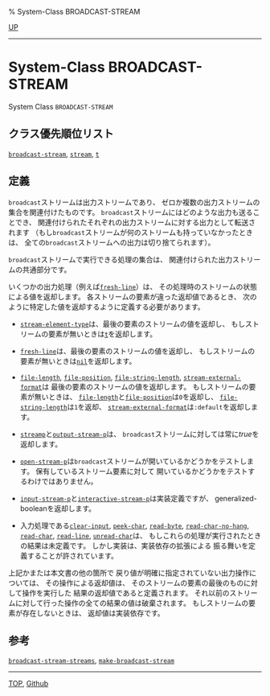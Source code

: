 % System-Class BROADCAST-STREAM

[UP](21.2.html)  

---

# System-Class **BROADCAST-STREAM**


System Class `BROADCAST-STREAM`


## クラス優先順位リスト

[`broadcast-stream`](21.2.broadcast-stream.html),
[`stream`](21.2.stream.html),
[`t`](4.4.t-system-class.html)


## 定義

`broadcast`ストリームは出力ストリームであり、
ゼロか複数の出力ストリームの集合を関連付けたものです。
`broadcast`ストリームにはどのような出力も送ることでき、
関連付けられたそれぞれの出力ストリームに対する出力として転送されます
（もし`broadcast`ストリームが何のストリームも持っていなかったときは、
全ての`broadcast`ストリームへの出力は切り捨てられます）。

`broadcast`ストリームで実行できる処理の集合は、
関連付けられた出力ストリームの共通部分です。

いくつかの出力処理（例えば[`fresh-line`](21.2.terpri.html)）は、
その処理時のストリームの状態による値を返却します。
各ストリームの要素が違った返却値であるとき、
次のように特定した値を返却するように定義する必要があります。

- [`stream-element-type`](21.2.stream-element-type.html)は、最後の要素のストリームの値を返却し、
  もしストリームの要素が無いときは[`t`](5.3.t-variable.html)を返却します。

- [`fresh-line`](21.2.terpri.html)は、最後の要素のストリームの値を返却し、
  もしストリームの要素が無いときは[`nil`](5.3.nil-variable.html)を返却します。

- [`file-length`](21.2.file-length.html), [`file-position`](21.2.file-position.html),
  [`file-string-length`](21.2.file-string-length.html), [`stream-external-format`](21.2.stream-external-format.html)は
  最後の要素のストリームの値を返却します。
  もしストリームの要素が無いときは、
  [`file-length`](21.2.file-length.html)と[`file-position`](21.2.file-position.html)は`0`を返却し、
  [`file-string-length`](21.2.file-string-length.html)は`1`を返却、
  [`stream-external-format`](21.2.stream-external-format.html)は`:default`を返却します。

- [`streamp`](21.2.streamp.html)と[`output-stream-p`](21.2.input-stream-p.html)は、
  `broadcast`ストリームに対しては常に*true*を返却します。

- [`open-stream-p`](21.2.open-stream-p.html)は`broadcast`ストリームが開いているかどうかをテストします。
  保有しているストリーム要素に対して
  開いているかどうかをテストするわけではありません。

- [`input-stream-p`](21.2.input-stream-p.html)と[`interactive-stream-p`](21.2.interactive-stream-p.html)は実装定義ですが、
  generalized-booleanを返却します。

- 入力処理である[`clear-input`](21.2.clear-input.html), [`peek-char`](21.2.peek-char.html), [`read-byte`](21.2.read-byte.html),
  [`read-char-no-hang`](21.2.read-char-no-hang.html), [`read-char`](21.2.read-char.html),
  [`read-line`](21.2.read-line.html), [`unread-char`](21.2.unread-char.html)は、
  もしこれらの処理が実行されたときの結果は未定義です。
  しかし実装は、実装依存の拡張による
  振る舞いを定義することが許されています。

上記かまたは本文書の他の箇所で
戻り値が明確に指定されていない出力操作については、
その操作による返却値は、
そのストリームの要素の最後のものに対して操作を実行した
結果の返却値であると定義されます。
それ以前のストリームに対して行った操作の全ての結果の値は破棄されます。
もしストリームの要素が存在しないときは、
返却値は実装依存です。


## 参考

[`broadcast-stream-streams`](21.2.broadcast-stream-streams.html),
[`make-broadcast-stream`](21.2.make-broadcast-stream.html)


---
[TOP](index.html),  [Github](https://github.com/nptcl/npt-japanese)


